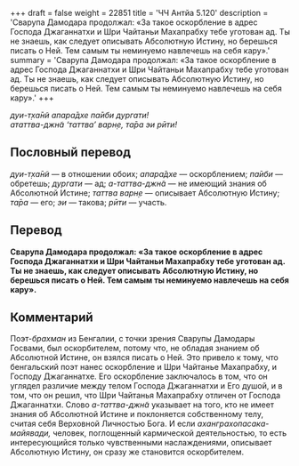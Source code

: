 +++
draft = false
weight = 22851
title = 'ЧЧ Антйа 5.120'
description = 'Сварупа Дамодара продолжал: «За такое оскорбление в адрес Господа Джаганнатхи и Шри Чайтаньи Махапрабху тебе уготован ад. Ты не знаешь, как следует описывать Абсолютную Истину, но берешься писать о Ней. Тем самым ты неминуемо навлечешь на себя кару».'
summary = 'Сварупа Дамодара продолжал: «За такое оскорбление в адрес Господа Джаганнатхи и Шри Чайтаньи Махапрабху тебе уготован ад. Ты не знаешь, как следует описывать Абсолютную Истину, но берешься писать о Ней. Тем самым ты неминуемо навлечешь на себя кару».'
+++

_дуи-т̣ха̄н̃и апара̄дхе па̄иби дургати!  
ататтва-джн̃а ‘таттва’ варн̣е, та̄ра эи рӣти!_

## Пословный перевод

_дуи_\-_т̣ха̄н̃и_ — в отношении обоих; _апара̄дхе_ — оскорблением; _па̄иби_ — обретешь; _дургати_ — ад; _а_\-_таттва_\-_джн̃а_ — не имеющий знания об Абсолютной Истине; _таттва_ _варн̣е_ — описывает Абсолютную Истину; _та̄ра_ — его; _эи_ — такова; _рӣти_ — участь.

## Перевод

**Сварупа Дамодара продолжал: «За такое оскорбление в адрес Господа Джаганнатхи и Шри Чайтаньи Махапрабху тебе уготован ад. Ты не знаешь, как следует описывать Абсолютную Истину, но берешься писать о Ней. Тем самым ты неминуемо навлечешь на себя кару».**

## Комментарий

Поэт-_брахман_ из Бенгалии, с точки зрения Сварупы Дамодары Госвами, был оскорбителем, потому что, не обладая знанием об Абсолютной Истине, он взялся писать о Ней. Это привело к тому, что бенгальский поэт нанес оскорбление и Шри Чайтанье Махапрабху, и Господу Джаганнатхе. Его оскорбление заключалось в том, что он углядел различие между телом Господа Джаганнатхи и Его душой, и в том, что он решил, что Шри Чайтанья Махапрабху отличен от Господа Джаганнатхи. Слово _а-таттва-джн̃а_ указывает на того, кто не имеет знания об Абсолютной Истине и поклоняется собственному телу, считая себя Верховной Личностью Бога. И если _аханграхопасака-майявади,_ человек, поглощенный кармической деятельностью, то есть интересующийся только чувственными наслаждениями, описывает Абсолютную Истину, он сразу же становится оскорбителем.
